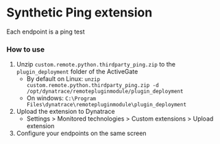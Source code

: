 # Synthetic Ping extension

Each endpoint is a ping test

### How to use

1. Unzip `custom.remote.python.thirdparty_ping.zip` to the `plugin_deployment` folder of the ActiveGate
    - By default on Linux: `unzip custom.remote.python.thirdparty_ping.zip -d /opt/dynatrace/remotepluginmodule/plugin_deployment`
    - On windows: `C:\Program Files\dynatrace\remotepluginmodule\plugin_deployment`
2. Upload the extension to Dynatrace
    - Settings > Monitored technologies > Custom extensions > Upload extension   
3. Configure your endpoints on the same screen